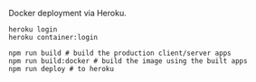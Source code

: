 Docker deployment via Heroku.

```shell
heroku login
heroku container:login

npm run build # build the production client/server apps
npm run build:docker # build the image using the built apps
npm run deploy # to heroku

```
